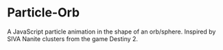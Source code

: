 # Particle-Orb
A JavaScript particle animation in the shape of an orb/sphere. Inspired by SIVA Nanite clusters from the game Destiny 2.
